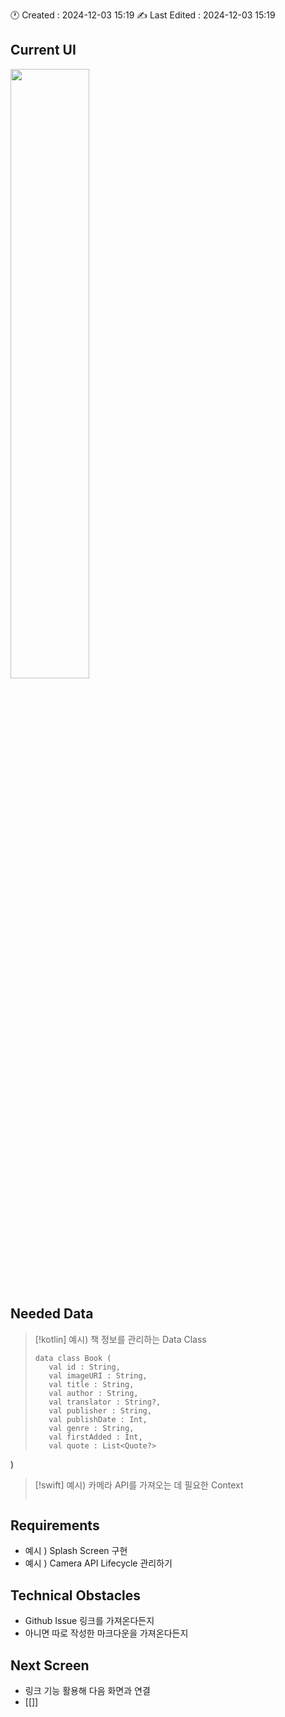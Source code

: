 🕐 Created : 2024-12-03 15:19
✍ Last Edited : 2024-12-03 15:19

## Current UI
<p align="left">
	<img src="https://github.com/user-attachments/assets/3e448106-65a7-4281-b71d-320501227586" width="50%">
<p/>

## Needed Data

> [!kotlin] 
> 예시) 책 정보를 관리하는 Data Class
> ```run-kotlin 
> data class Book (
> 	 val id : String,
> 	 val imageURI : String,
> 	 val title : String,
> 	 val author : String,
> 	 val translator : String?,
> 	 val publisher : String,
> 	 val publishDate : Int,
> 	 val genre : String,
> 	 val firstAdded : Int,
> 	 val quote : List<Quote?>
)

> [!swift] 
>  예시) 카메라 API를 가져오는 데 필요한 Context
> ```swift
>

## Requirements
- 예시 ) Splash Screen 구현
- 예시 ) Camera API Lifecycle 관리하기


## Technical Obstacles
- Github Issue 링크를 가져온다든지
- 아니면 따로 작성한 마크다운을 가져온다든지


## Next Screen
- 링크 기능 활용해 다음 화면과 연결
- [[]]

